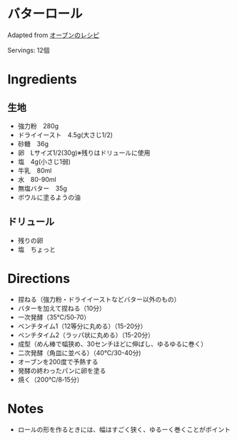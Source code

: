 # バターロール

Adapted from [オーブンのレシピ](#)

Servings: 12個

# Ingredients
## 生地
- 強力粉　280g
- ドライイースト　4.5g(大さじ1/2)
- 砂糖　36g
- 卵　Lサイズ1/2(30g)※残りはドリュールに使用
- 塩　4g(小さじ1弱)
- 牛乳　80ml
- 水　80-90ml
- 無塩バター　35g
- ボウルに塗るようの油
## ドリュール
- 残りの卵
- 塩　ちょっと

# Directions
- 捏ねる（強力粉・ドライイーストなどバター以外のもの）
- バターを加えて捏ねる（10分）
- 一次発酵（35℃/50‐70）
- ベンチタイム1（12等分に丸める）（15-20分）
- ベンチタイム2（ラッパ状に丸める）（15-20分）
- 成型（めん棒で幅狭め、30センチほどに伸ばし、ゆるゆるに巻く）
- 二次発酵（角皿に並べる）（40℃/30-40分)
- オーブンを200度で予熱する
- 発酵の終わったパンに卵を塗る
- 焼く（200℃/8‐15分）
# Notes
- ロールの形を作るときには、幅はすごく狭く、ゆるーく巻くことがポイント
